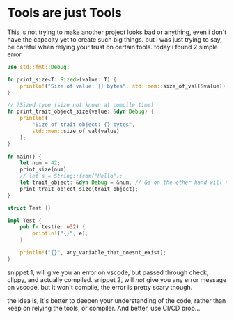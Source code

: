 # Tools are just Tools

This is not trying to make another project looks bad or anything, even i don't have the capacity yet to create such big things. but i was just trying to say, be careful when relying your trust on certain tools. today i found 2 simple error

```rust
use std::fmt::Debug;

fn print_size<T: Sized>(value: T) {
    println!("Size of value: {} bytes", std::mem::size_of_val(&value));
}

// ?Sized type (size not known at compile time)
fn print_trait_object_size(value: &dyn Debug) {
    println!(
        "Size of trait object: {} bytes",
        std::mem::size_of_val(value)
    );
}

fn main() {
    let num = 42;
    print_size(num);
    // let s = String::from("Hello");
    let trait_object: &dyn Debug = &num; // &s on the other hand will not give error message
    print_trait_object_size(trait_object);
}
```
```rust
struct Test {}

impl Test {
    pub fn test(e: u32) {
        println!("{}", e);
    }

    println!("{}", any_variable_that_doesnt_exist);
}
```

snippet 1, will give you an error on vscode, but passed through check, clippy, and actually compiled.
snippet 2, will *not* give you any error message on vscode, but it won't compile, the error is pretty scary though.

the idea is, it's better to deepen your understanding of the code, rather than keep on relying the tools, or compiler.
And better, use CI/CD broo...